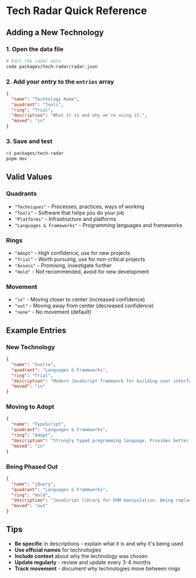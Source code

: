 # Tech Radar Quick Reference

## Adding a New Technology

### 1. Open the data file

```bash
# Edit the radar data
code packages/tech-radar/radar.json
```

### 2. Add your entry to the `entries` array

```json
{
  "name": "Technology Name",
  "quadrant": "Tools",
  "ring": "Trial",
  "description": "What it is and why we're using it.",
  "moved": "in"
}
```

### 3. Save and test

```bash
cd packages/tech-radar
pnpm dev
```

## Valid Values

### Quadrants

- `"Techniques"` - Processes, practices, ways of working
- `"Tools"` - Software that helps you do your job
- `"Platforms"` - Infrastructure and platforms
- `"Languages & Frameworks"` - Programming languages and frameworks

### Rings

- `"Adopt"` - High confidence, use for new projects
- `"Trial"` - Worth pursuing, use for non-critical projects
- `"Assess"` - Promising, investigate further
- `"Hold"` - Not recommended, avoid for new development

### Movement

- `"in"` - Moving closer to center (increased confidence)
- `"out"` - Moving away from center (decreased confidence)
- `"none"` - No movement (default)

## Example Entries

### New Technology

```json
{
  "name": "Svelte",
  "quadrant": "Languages & Frameworks",
  "ring": "Trial",
  "description": "Modern JavaScript framework for building user interfaces. Considering for performance-critical applications.",
  "moved": "in"
}
```

### Moving to Adopt

```json
{
  "name": "TypeScript",
  "quadrant": "Languages & Frameworks",
  "ring": "Adopt",
  "description": "Strongly typed programming language. Provides better developer experience and catches errors at compile time.",
  "moved": "in"
}
```

### Being Phased Out

```json
{
  "name": "jQuery",
  "quadrant": "Languages & Frameworks",
  "ring": "Hold",
  "description": "JavaScript library for DOM manipulation. Being replaced by modern frameworks and native browser APIs.",
  "moved": "out"
}
```

## Tips

- **Be specific** in descriptions - explain what it is and why it's being used
- **Use official names** for technologies
- **Include context** about why the technology was chosen
- **Update regularly** - review and update every 3-4 months
- **Track movement** - document why technologies move between rings
